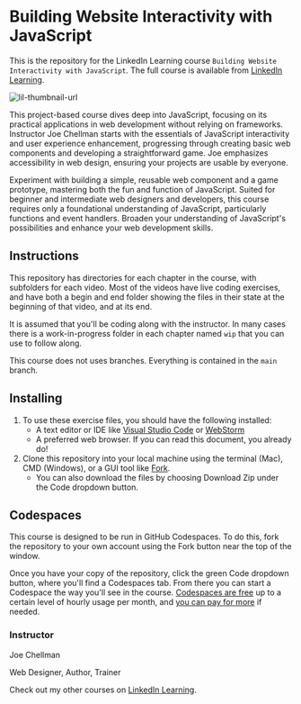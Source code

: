 # Building Website Interactivity with JavaScript

This is the repository for the LinkedIn Learning course `Building Website Interactivity with JavaScript`. The full course is available from [LinkedIn Learning][lil-course-url].

![lil-thumbnail-url]

<p>This project-based course dives deep into JavaScript, focusing on its practical applications in web development without relying on frameworks. Instructor Joe Chellman starts with the essentials of JavaScript interactivity and user experience enhancement, progressing through creating basic web components and developing a straightforward game. Joe emphasizes accessibility in web design, ensuring your projects are usable by everyone.</p>
<p>Experiment with building a simple, reusable web component and a game prototype, mastering both the fun and function of JavaScript. Suited for beginner and intermediate web designers and developers, this course requires only a foundational understanding of JavaScript, particularly functions and event handlers. Broaden your understanding of JavaScript's possibilities and enhance your web development skills.</p>

## Instructions

This repository has directories for each chapter in the course, with subfolders for each video.  Most of the videos have live coding exercises, and have both a begin and end folder showing the files in their state at the beginning of that video, and at its end.

It is assumed that you'll be coding along with the instructor.  In many cases there is a work-in-progress folder in each chapter named `wip` that you can use to follow along.

This course does not uses branches. Everything is contained in the `main` branch.

## Installing

1. To use these exercise files, you should have the following installed:
	- A text editor or IDE like [Visual Studio Code](https://code.visualstudio.com/) or [WebStorm](https://jetbrains.com/webstorm/)
    - A preferred web browser.  If you can read this document, you already do!
2. Clone this repository into your local machine using the terminal (Mac), CMD (Windows), or a GUI tool like [Fork](https://fork.dev/). 
   - You can also download the files by choosing Download Zip under the Code dropdown button. 

## Codespaces

This course is designed to be run in GitHub Codespaces.  To do this, fork the repository to your own account using the Fork button near the top of the window.  

Once you have your copy of the repository, click the green Code dropdown button, where you'll find a Codespaces tab. From there you can start a Codespace the way you'll see in the course.   [Codespaces are free](https://github.com/features/codespaces#pricing) up to a certain level of hourly usage per month, and [you can pay for more](https://github.com/features/codespaces#pricing) if needed.

### Instructor

Joe Chellman

Web Designer, Author, Trainer

                        
Check out my other courses on [LinkedIn Learning](https://www.linkedin.com/learning/instructors/joe-chellman?u=104).


[0]: # (Replace these placeholder URLs with actual course URLs)

[lil-course-url]: https://www.linkedin.com/learning/building-website-interactivity-with-javascript
[lil-thumbnail-url]: https://media.licdn.com/dms/image/D560DAQFdYxCN4iYTtg/learning-public-crop_675_1200/0/1722974240567?e=2147483647&v=beta&t=6Iz7NybX2NYDsuOyRUNMuC_Ha0QOXUUpmIY-RTIPjpg

